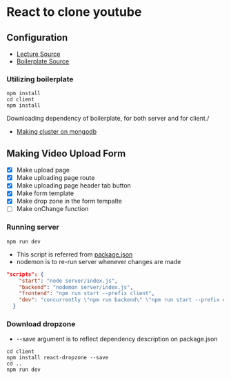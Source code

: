 # React to clone youtube

## Configuration

* [Lecture Source](https://www.youtube.com/playlist?list=PL9a7QRYt5fqnlSRu--re7N_1Ean5jFsh3)
* [Boilerplate Source](https://github.com/jaewonhimnae/boilerplate-mern-stack)

### Utilizing boilerplate

```shell
npm install
cd client
npm install
```

Downloading dependency of boilerplate, for both server and for client./

* [Making cluster on mongodb](https://docs.atlas.mongodb.com/tutorial/create-new-cluster/)

## Making Video Upload Form

* [x] Make upload page
* [x] Make uploading page route
* [x] Make uploading page header tab button
* [x] Make form template
* [x] Make drop zone in the form tempalte
* [ ] Make onChange function

### Running server

```shell
npm run dev
```

* This script is referred from [package.json](./package.json)
* nodemon is to re-run server whenever changes are made

```json
"scripts": {
    "start": "node server/index.js",
    "backend": "nodemon server/index.js",
    "frontend": "npm run start --prefix client",
    "dev": "concurrently \"npm run backend\" \"npm run start --prefix client\""
  }
```



### Download dropzone

* --save argument is to reflect dependency description on package.json

```shell
cd client
npm install react-dropzone --save
cd ..
npm run dev
```

